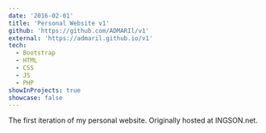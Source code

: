 ```yaml
---
date: '2016-02-01'
title: 'Personal Website v1'
github: 'https://github.com/ADMARIl/v1'
external: 'https://admaril.github.io/v1'
tech:
  - Bootstrap
  - HTML
  - CSS
  - JS
  - PHP
showInProjects: true
showcase: false
---
```


The first iteration of my personal website. Originally hosted at INGSON.net.

